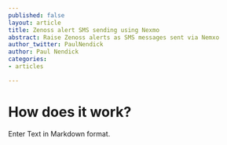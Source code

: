 ```yaml
---
published: false
layout: article
title: Zenoss alert SMS sending using Nexmo
abstract: Raise Zenoss alerts as SMS messages sent via Nemxo
author_twitter: PaulNendick
author: Paul Nendick
categories:
- articles

---
```


# How does it work?

Enter Text in Markdown format.